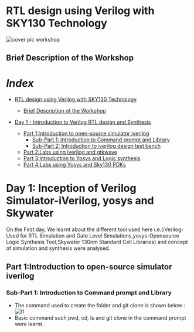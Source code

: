 # RTL design using Verilog with SKY130 Technology


![cover pic workshop](https://user-images.githubusercontent.com/92054999/165689301-956d3570-449c-4e84-adf4-aeab16164152.PNG)

## Brief Description of the Workshop
# *Index*
- [RTL design using Verilog with SKY130 Technology](https://github.com/ayushkashyap12/-sky130RTLDesignAndSynthesisWorkshop/edit/main/README.md#RTL-design-using-Verilog-with-SKY130Technology)
    - [Brief Description of the Workshop](https://github.com/ayushkashyap12/-sky130RTLDesignAndSynthesisWorkshop/edit/main/README.md#Brief-Description-of-the-Workshop)

 - [Day 1 - Introduction to Verilog RTL design and Synthesis](https://github.com/ayushkashyap12/-sky130RTLDesignAndSynthesisWorkshop/edit/main/README.md#Day1-Introduction-to-Verilog-RTL-design-and-Synthesis)
              
    - [Part 1:Introduction to open-source simulator iverilog](https://github.com/ayushkashyap12/-sky130RTLDesignAndSynthesisWorkshop/edit/main/README.md#part-1-Introduction-to-open-source-simulator-iverilog)
      - [Sub-Part 1: Introduction to Command prompt and Library](https://github.com/ayushkashyap12/-sky130RTLDesignAndSynthesisWorkshop/edit/main/README.md#Sub-Part-1-Introduction-to-Command-prompt-and-Library) 
      - [Sub-Part 2: Introduction to iverilog design test bench](https://github.com/ayushkashyap12/-sky130RTLDesignAndSynthesisWorkshop/edit/main/README.md#Sub-Part-2-Introduction-to-iverilog-design-test-bench) 
    - [Part 2:Labs using iverilog and gtkwave](https://github.com/ayushkashyap12/-sky130RTLDesignAndSynthesisWorkshop/edit/main/README.md#Part-2:Labs-using-iverilog-and-gtkwave)
    - [Part 3:Introduction to Yosys and Logic synthesis](https://github.com/ayushkashyap12/-sky130RTLDesignAndSynthesisWorkshop/edit/main/README.md#Part-3:Introduction-to-Yosys-and-Logic-synthesis)
    - [Part 4:Labs using Yosys and Sky130 PDKs](https://github.com/ayushkashyap12/-sky130RTLDesignAndSynthesisWorkshop/edit/main/README.md#Part-4:Labs-using-Yosys-and-Sky130-PDKs)




# Day 1: Inception of Verilog Simulator-iVerilog, yosys and Skywater

On the First day, We learnt about the different tool used here  i.e.(iVerilog-Used for RTL Simulation and Gate Level Simulations,yosys-Opensource Logic Synthesis Tool,Skywater 130nm Standard Cell Libraries) and concept of simulation and synthesis were analysed.

## Part 1:Introduction to open-source simulator iverilog
### Sub-Part 1: Introduction to Command prompt and Library
  - The command used to create the folder and git clone is shown below :
  ![l1](https://user-images.githubusercontent.com/92054999/165711632-1569ef7e-51db-4e42-87df-f62820d9eef4.PNG)
  - Basic command such pwd, cd, ls and git clone in the command prompt were learnt.

